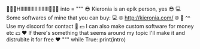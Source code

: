 👋👋👋HIIIIIIIIIIIIIIIIIIII👋👋👋
into = """
😎 Kieronia is an epik person, yes 😎
💻 Some softwares of mine that you can buy: 💻
🌐 http://kieronia.com/ 🌐
📝 ^^ Use my discord for contact 📝
💵 I can also make custom software for money etc 💵 
❤️️ If there's something that seems around my topic I'll make it and distrubite it for free ❤️️
"""
while True:
 print(intro)
